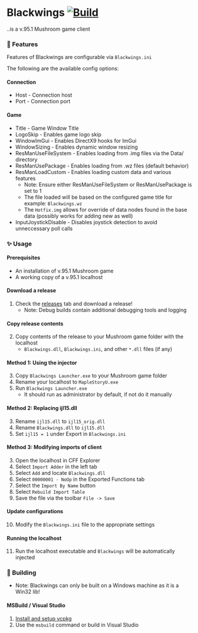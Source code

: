# Blackwings [![Build](https://github.com/Kaioru/Blackwings/actions/workflows/build.yaml/badge.svg)](https://github.com/Kaioru/Blackwings/actions/workflows/build.yaml)
..is a v.95.1 Mushroom game client

### 🎉 Features
Features of Blackwings are configurable via `Blackwings.ini`

The following are the available config options:

#### Connection
* Host - Connection host
* Port - Connection port
#### Game
* Title - Game Window Title
* LogoSkip - Enables game logo skip
* WindowImGui - Enables DirectX9 hooks for ImGui
* WindowSizing - Enables dynamic window resizing
* ResManUseFileSystem - Enables loading from .img files via the Data/ directory
* ResManUsePackage - Enables loading from .wz files (default behavior)
* ResManLoadCustom - Enables loading custom data and various features
    * Note: Ensure either ResManUseFileSystem or ResManUsePackage is set to 1
    * The file loaded will be based on the configured game title for example: `Blackwings.wz`
    * The `Hotfix.img` allows for override of data nodes found in the base data (possibly works for adding new as well)
* InputJoystickDisable - Disables joystick detection to avoid unneccessary poll calls

### ✨ Usage

#### Prerequisites
* An installation of v.95.1 Mushroom game
* A working copy of a v.95.1 localhost

#### Download a release
1. Check the [releases](https://github.com/Kaioru/Blackwings/releases) tab and download a release!
    * Note: Debug builds contain additional debugging tools and logging

#### Copy release contents
2. Copy contents of the release to your Mushroom game folder with the localhost
    * `Blackwings.dll`, `Blackwings.ini`, and other `*.dll` files (if any)

#### Method 1: Using the injector
3. Copy `Blackwings Launcher.exe` to your Mushroom game folder
4. Rename your localhost to `MapleStoryU.exe`
5. Run `Blackwings Launcher.exe`
    * It should run as administrator by default, if not do it manually

#### Method 2: Replacing ijl15.dll
3. Rename `ijl15.dll` to `ijl15_orig.dll`
4. Rename `Blackwings.dll` to `ijl15.dll`
5. Set `ijl15 = 1` under Export in `Blackwings.ini`

#### Method 3: Modifying imports of client
3. Open the localhost in CFF Explorer
4. Select `Import Adder` in the left tab
5. Select `Add` and locate `Blackwings.dll`
6. Select `00000001 - NoOp` in the Exported Functions tab
7. Select the `Import By Name` button
8. Select `Rebuild Import Table`
9. Save the file via the toolbar `File -> Save`

#### Update configurations
10. Modify the `Blackwings.ini` file to the appropriate settings

#### Running the localhost
11. Run the localhost executable and `Blackwings` will be automatically injected

### 🔨 Building
* Note: Blackwings can only be built on a Windows machine as it is a Win32 lib!

#### MSBuild / Visual Studio
1. [Install and setup vcpkg](https://vcpkg.io/en/getting-started.html)
2. Use the `msbuild` command or build in Visual Studio
